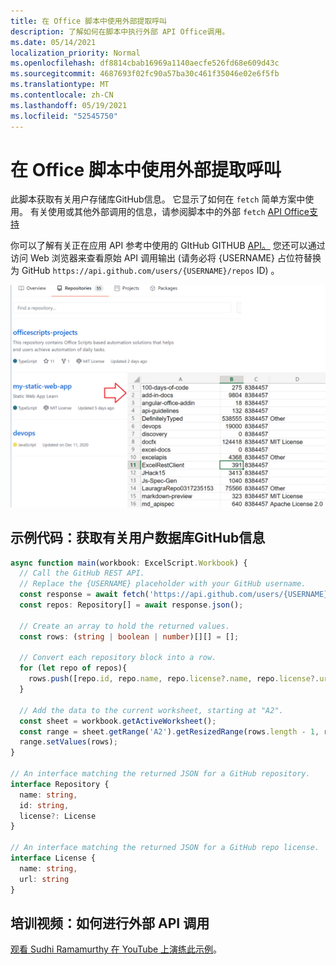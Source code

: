 ```yaml
---
title: 在 Office 脚本中使用外部提取呼叫
description: 了解如何在脚本中执行外部 API Office调用。
ms.date: 05/14/2021
localization_priority: Normal
ms.openlocfilehash: df8814cbab16969a1140aecfe526fd68e609d43c
ms.sourcegitcommit: 4687693f02fc90a57ba30c461f35046e02e6f5fb
ms.translationtype: MT
ms.contentlocale: zh-CN
ms.lasthandoff: 05/19/2021
ms.locfileid: "52545750"
---
```

# <a name="use-external-fetch-calls-in-office-scripts"></a>在 Office 脚本中使用外部提取呼叫

此脚本获取有关用户存储库GitHub信息。 它显示了如何在 `fetch` 简单方案中使用。 有关使用或其他外部调用的信息，请参阅脚本中的外部 `fetch` [API Office支持](../../develop/external-calls.md)

你可以了解有关正在应用 API 参考中使用的 GItHub GITHUB [API。](https://docs.github.com/rest/reference/repos#list-repositories-for-a-user) 您还可以通过访问 Web 浏览器来查看原始 API 调用输出 (请务必将 {USERNAME} 占位符替换为 GitHub `https://api.github.com/users/{USERNAME}/repos` ID) 。

![获取存储库信息示例](../../images/git.png)

## <a name="sample-code-get-basic-information-about-users-github-repositories"></a>示例代码：获取有关用户数据库GitHub信息

```TypeScript
async function main(workbook: ExcelScript.Workbook) {
  // Call the GitHub REST API.
  // Replace the {USERNAME} placeholder with your GitHub username.
  const response = await fetch('https://api.github.com/users/{USERNAME}/repos');
  const repos: Repository[] = await response.json();
  
  // Create an array to hold the returned values.
  const rows: (string | boolean | number)[][] = [];

  // Convert each repository block into a row.
  for (let repo of repos){ 
    rows.push([repo.id, repo.name, repo.license?.name, repo.license?.url])
  }

  // Add the data to the current worksheet, starting at "A2".
  const sheet = workbook.getActiveWorksheet();
  const range = sheet.getRange('A2').getResizedRange(rows.length - 1, rows[0].length - 1);
  range.setValues(rows);
}

// An interface matching the returned JSON for a GitHub repository.
interface Repository {
  name: string,
  id: string,
  license?: License 
}

// An interface matching the returned JSON for a GitHub repo license.
interface License {
  name: string,
  url: string
}
```

## <a name="training-video-how-to-make-external-api-calls"></a>培训视频：如何进行外部 API 调用

[观看 Sudhi Ramamurthy 在 YouTube 上演练此示例](https://youtu.be/fulP29J418E)。
